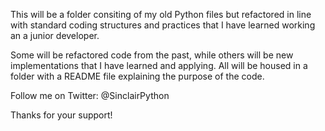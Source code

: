 This will be a folder consiting of my old Python files but refactored in line with standard coding structures and 
practices that I have learned working an a junior developer.

Some will be refactored code from the past, while others will be new implementations that I have learned and applying.
All will be housed in a folder with a README file explaining the purpose of the code.

Follow me on Twitter: @SinclairPython 

Thanks for your support!